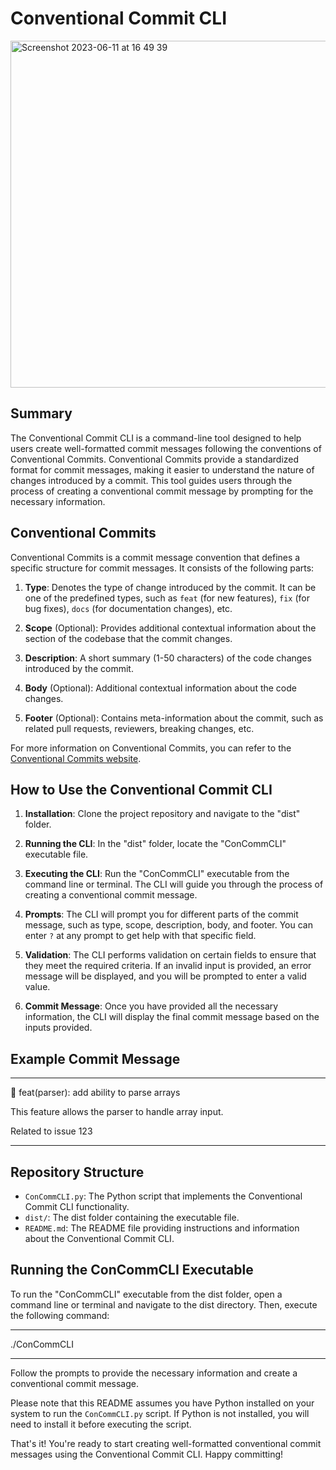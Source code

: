 # Conventional Commit CLI

<img width="555" alt="Screenshot 2023-06-11 at 16 49 39" src="https://github.com/fifthfrankie/ConCommCLI/assets/75613843/3024918d-207b-430b-8421-9ec5c5149165">

## Summary
The Conventional Commit CLI is a command-line tool designed to help users create well-formatted commit messages following the conventions of Conventional Commits. Conventional Commits provide a standardized format for commit messages, making it easier to understand the nature of changes introduced by a commit. This tool guides users through the process of creating a conventional commit message by prompting for the necessary information.

## Conventional Commits
Conventional Commits is a commit message convention that defines a specific structure for commit messages. It consists of the following parts:

1. **Type**: Denotes the type of change introduced by the commit. It can be one of the predefined types, such as `feat` (for new features), `fix` (for bug fixes), `docs` (for documentation changes), etc.

2. **Scope** (Optional): Provides additional contextual information about the section of the codebase that the commit changes.

3. **Description**: A short summary (1-50 characters) of the code changes introduced by the commit.

4. **Body** (Optional): Additional contextual information about the code changes.

5. **Footer** (Optional): Contains meta-information about the commit, such as related pull requests, reviewers, breaking changes, etc.

For more information on Conventional Commits, you can refer to the [Conventional Commits website](https://www.conventionalcommits.org/en/v1.0.0/).

## How to Use the Conventional Commit CLI

1. **Installation**: Clone the project repository and navigate to the "dist" folder.

2. **Running the CLI**: In the "dist" folder, locate the "ConCommCLI" executable file.

3. **Executing the CLI**: Run the "ConCommCLI" executable from the command line or terminal. The CLI will guide you through the process of creating a conventional commit message.

4. **Prompts**: The CLI will prompt you for different parts of the commit message, such as type, scope, description, body, and footer. You can enter `?` at any prompt to get help with that specific field.

5. **Validation**: The CLI performs validation on certain fields to ensure that they meet the required criteria. If an invalid input is provided, an error message will be displayed, and you will be prompted to enter a valid value.

6. **Commit Message**: Once you have provided all the necessary information, the CLI will display the final commit message based on the inputs provided.

## Example Commit Message
--------------------

🚀 feat(parser): add ability to parse arrays

This feature allows the parser to handle array input.

Related to issue 123

--------------------
## Repository Structure
- `ConCommCLI.py`: The Python script that implements the Conventional Commit CLI functionality.
- `dist/`: The dist folder containing the executable file.
- `README.md`: The README file providing instructions and information about the Conventional Commit CLI.

## Running the ConCommCLI Executable
To run the "ConCommCLI" executable from the dist folder, open a command line or terminal and navigate to the dist directory. Then, execute the following command:

--------------------

./ConCommCLI

--------------------
Follow the prompts to provide the necessary information and create a conventional commit message.

Please note that this README assumes you have Python installed on your system to run the `ConCommCLI.py` script. If Python is not installed, you will need to install it before executing the script.

That's it! You're ready to start creating well-formatted conventional commit messages using the Conventional Commit CLI. Happy committing!

